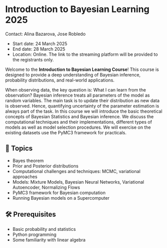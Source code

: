 # Introduction to Bayesian Learning 2025

Contact: Alina Bazarova, Jose Robledo

- Start date: 24 March 2025
- End date: 28 March 2025
- Location: Online. The link to the streaming platform will be provided to the registrants only.

Welcome to the **Introduction to Bayesian Learning Course**! This course is designed to provide a deep understanding of Bayesian inference, probability distributions, and real-world applications.

When observing data, the key question is: What I can learn from the observation? Bayesian inference treats all parameters of the model as random variables. The main task is to update their distribution as new data is observed. Hence, quantifying uncertainty of the parameter estimation is always part of the task. In this course we will introduce the basic theoretical concepts of Bayesian Statistics and Bayesian inference. We discuss the computational techniques and their implementations, different types of models as well as model selection procedures. We will exercise on the existing datasets use the PyMC3 framework for practicals.

## 🎯 Topics
- Bayes theorem
- Prior and Posterior distributions
- Computational challenges and techniques: MCMC, variational approaches
- Models: Mixture Models, Bayesian Neural Networks, Variational Autoencoder, Normalizing Flows
- PyMC3 framework for Bayesian computation
- Running Bayesian models on a Supercomputer

## 🛠 Prerequisites
- Basic probability and statistics
- Python programming
- Some familiarity with linear algebra

